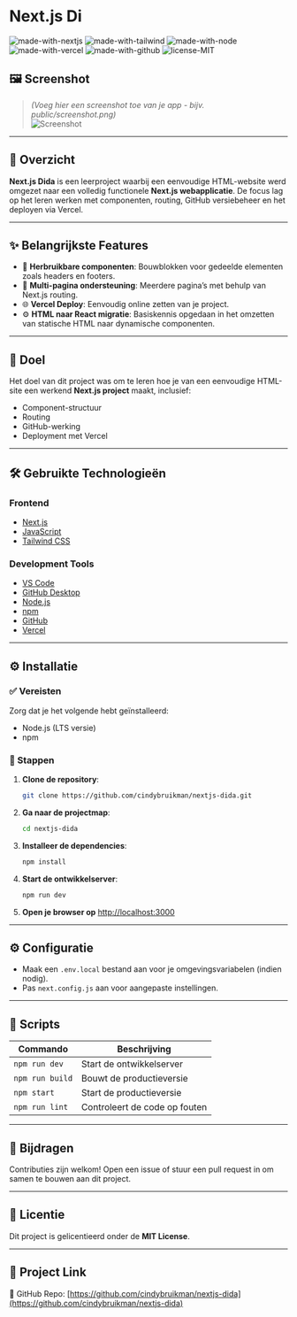 # Next.js Di

![made-with-nextjs](https://img.shields.io/badge/Next.js-000?style=for-the-badge&logo=nextdotjs&logoColor=white)
![made-with-tailwind](https://img.shields.io/badge/Tailwind_CSS-38B2AC?style=for-the-badge&logo=tailwind-css&logoColor=white)
![made-with-node](https://img.shields.io/badge/Node.js-339933?style=for-the-badge&logo=nodedotjs&logoColor=white)
![made-with-vercel](https://img.shields.io/badge/Vercel-000000?style=for-the-badge&logo=vercel&logoColor=white)
![made-with-github](https://img.shields.io/badge/GitHub-100000?style=for-the-badge&logo=github&logoColor=white)
![license-MIT](https://img.shields.io/badge/License-MIT-yellow.svg?style=for-the-badge)

## 🖼️ Screenshot

> *(Voeg hier een screenshot toe van je app - bijv. public/screenshot.png)*  
> ![Screenshot](public/screenshot.png)

---

## 📖 Overzicht

**Next.js Dida** is een leerproject waarbij een eenvoudige HTML-website werd omgezet naar een volledig functionele **Next.js webapplicatie**. De focus lag op het leren werken met componenten, routing, GitHub versiebeheer en het deployen via Vercel.

---

## ✨ Belangrijkste Features

- 🔁 **Herbruikbare componenten**: Bouwblokken voor gedeelde elementen zoals headers en footers.
- 📁 **Multi-pagina ondersteuning**: Meerdere pagina’s met behulp van Next.js routing.
- 🌐 **Vercel Deploy**: Eenvoudig online zetten van je project.
- ⚙️ **HTML naar React migratie**: Basiskennis opgedaan in het omzetten van statische HTML naar dynamische componenten.

---

## 🎯 Doel

Het doel van dit project was om te leren hoe je van een eenvoudige HTML-site een werkend **Next.js project** maakt, inclusief:

- Component-structuur
- Routing
- GitHub-werking
- Deployment met Vercel

---

## 🛠️ Gebruikte Technologieën

### Frontend

- [Next.js](https://nextjs.org/)
- [JavaScript](https://developer.mozilla.org/en-US/docs/Web/JavaScript)
- [Tailwind CSS](https://tailwindcss.com/)

### Development Tools

- [VS Code](https://code.visualstudio.com/)
- [GitHub Desktop](https://desktop.github.com/)
- [Node.js](https://nodejs.org/)
- [npm](https://www.npmjs.com/)
- [GitHub](https://github.com/)
- [Vercel](https://vercel.com/)

---

## ⚙️ Installatie

### ✅ Vereisten

Zorg dat je het volgende hebt geïnstalleerd:

- Node.js (LTS versie)
- npm

### 🚀 Stappen

1. **Clone de repository**:

   ```bash
   git clone https://github.com/cindybruikman/nextjs-dida.git
   ```

2. **Ga naar de projectmap**:

   ```bash
   cd nextjs-dida
   ```

3. **Installeer de dependencies**:

   ```bash
   npm install
   ```

4. **Start de ontwikkelserver**:

   ```bash
   npm run dev
   ```

5. **Open je browser op** [http://localhost:3000](http://localhost:3000)

---

## ⚙️ Configuratie

- Maak een `.env.local` bestand aan voor je omgevingsvariabelen (indien nodig).
- Pas `next.config.js` aan voor aangepaste instellingen.

---

## 📜 Scripts

| Commando        | Beschrijving                         |
|-----------------|--------------------------------------|
| `npm run dev`   | Start de ontwikkelserver             |
| `npm run build` | Bouwt de productieversie             |
| `npm start`     | Start de productieversie             |
| `npm run lint`  | Controleert de code op fouten        |

---

## 🤝 Bijdragen

Contributies zijn welkom! Open een issue of stuur een pull request in om samen te bouwen aan dit project.

---

## 📄 Licentie

Dit project is gelicentieerd onder de **MIT License**.

---

## 🔗 Project Link

🔗 GitHub Repo: [https://github.com/cindybruikman/nextjs-dida](https://github.com/cindybruikman/nextjs-dida)
